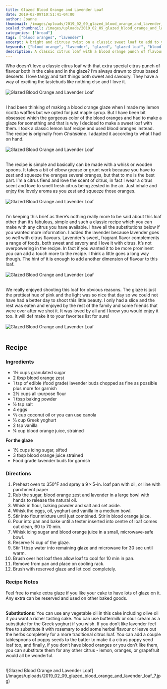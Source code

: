 ```yaml
---
title: Glazed Blood Orange and Lavender Loaf
date: 2019-02-09T10:51:41-04:00
author: Joanne
thumbnail: /images/uploads/2019_02_09_glazed_blood_orange_and_lavender_loaf_1.jpg
scaled_thumbnail: /images/uploads/2019_02_09_glazed_blood_orange_and_lavender_loaf_0.jpg
categories: ["bread"]
tags: ["blood oranges", "lavender"]
excerpt: A bright and citrusy twist on a classic sweet loaf to add to your book of favourites
keywords: ["blood orange", "lavender", "glazed", "glazed loaf", "blood orange cake"]
description: A classic citrus loaf with a blood orange punch of flavour both in the cake and in the glaze.
---
```


Who doesn’t love a classic citrus loaf with that extra special citrus punch of flavour both in the cake and in the glaze? I’m always drawn to citrus based desserts. I love tangy and tart things both sweet and savoury. They have a way of exciting the tastebuds like nothing else and I love it.
</br>
</br>
![Glazed Blood Orange and Lavender Loaf](/images/uploads/2019_02_09_glazed_blood_orange_and_lavender_loaf_2.jpg)
</br>
</br>

I had been thinking of making a blood orange glaze when I made my lemon ricotta waffles but we opted for just maple syrup. But I have been bit obsessed which the gorgeous color of the blood oranges and had to make a glaze for something and that is why I decided to make a sweet loaf with them. I took a classic lemon loaf recipe and used blood oranges instead. The recipe is originally from _Chatelaine_. I adapted it according to what I had on hand.
</br>
</br>
![Glazed Blood Orange and Lavender Loaf](/images/uploads/2019_02_09_glazed_blood_orange_and_lavender_loaf_3.jpg)
</br>
</br>

The recipe is simple and basically can be made with a whisk or wooden spoons. It takes a bit of elbow grease or grunt work because you have to zest and squeeze the oranges several oranges, but that to me is the best part. I’m a citrus fiend and love the scent of citrus, in fact I wear a citrus scent and love to smell fresh citrus being zested in the air. Just inhale and enjoy the lovely aroma as you zest and squeeze those oranges.
</br>
</br>
![Glazed Blood Orange and Lavender Loaf](/images/uploads/2019_02_09_glazed_blood_orange_and_lavender_loaf_4.jpg)
</br>
</br>

I’m keeping this brief as there’s nothing really more to be said about this loaf other than it’s fabulous, simple and such a classic recipe which you can make with any citrus you have available.  I have all the substitutions below if you wanted more information.  I added the lavender because lavender goes so well with citrus flavours. Lavender's sweet, fragrant flavor complements a range of foods, both sweet and savory and I love it with citrus.  It’s not overpowering in the recipe. In fact if you wanted it to be more prominent you can add a touch more to the recipe. I think a little goes a long way though. The hint of it is enough to add another dimension of flavour to this loaf.
</br>
</br>
![Glazed Blood Orange and Lavender Loaf](/images/uploads/2019_02_09_glazed_blood_orange_and_lavender_loaf_5.jpg)
</br>
</br>

We really enjoyed shooting this loaf for obvious reasons. The glaze is just the prettiest hue of pink and the light was so nice that day so we could not have had a better day to shoot this little beauty. I only had a slice and the rest was eaten and enjoyed by the rest of the family and some friends that were over after we shot it. It was loved by all and I know you would enjoy it too.  It will def make it to your favorites list for sure!
</br>
</br>
![Glazed Blood Orange and Lavender Loaf](/images/uploads/2019_02_09_glazed_blood_orange_and_lavender_loaf_6.jpg)
</br>
</br>

## Recipe

### Ingredients

* 1&frac12; cups granulated sugar
* 2 tbsp blood orange zest
* 1 tsp of edible (food grade) lavender buds chopped as fine as possible plus more for garnish 
* 2&frac12; cups all-purpose flour
* 1 tbsp baking powder
* &frac12; tsp salt
* 4 eggs
* &frac23; cup coconut oil or you can use canola 
* &frac13; cup Greek yoghurt 
* 2 tsp vanilla
* &frac14; cup blood orange juice, strained

__For the glaze__

* 1½ cups icing sugar, sifted
* 3 tbsp blood orange juice strained 
* Food grade lavender buds for garnish 

### Directions

1. Preheat oven to 350&deg;F and spray a 9 × 5-in. loaf pan with oil, or line with parchment paper 
2. Rub the sugar, blood orange zest and lavender in a large bowl with hands to release the natural oil. 
3. Whisk in flour, baking powder and salt and set aside. 
4. Whisk the eggs, oil, yoghurt and vanilla in a medium bowl. 
5. Stir into flour mixture until just combined. Stir in blood orange juice. 
6. Pour into pan and bake until a tester inserted into centre of loaf comes out clean, 60 to 70 min.
7. Whisk icing sugar and blood orange  juice in a small, microwave-safe bowl. 
8. Reserve ¼ cup of the glaze. 
9. Stir 1 tbsp water into remaining glaze and microwave for 30 sec until warm. 
10. Brush over hot loaf then allow loaf to cool for 10 min in pan. 
11. Remove from pan and place on cooling rack. 
12. Brush with reserved glaze and let cool completely.

### Recipe Notes
Feel free to make extra glaze if you like your cake to have lots of glaze on it. Any extra can be reserved and used on other baked goods.
</br>
</br>

__Substitutions__: You can use any vegetable oil in this cake including olive oil if you want a richer tasting cake. You can use buttermilk or sour cream as a substitute for the Greek yoghurt if you wish.  If you don’t like lavender feel free to substitute it with rosemary to add some herbal flavour or leave out the herbs completely for a more traditional citrus loaf. You can add a couple tablespoons of poppy seeds to the batter to make it a citrus poppy seed loaf too, and finally, if you don’t have blood oranges or you don’t like them, you can substitute them for any other citrus - lemon, oranges, or grapefruit would all be wonderful. 

</br>
![Glazed Blood Orange and Lavender Loaf](/images/uploads/2019_02_09_glazed_blood_orange_and_lavender_loaf_7.jpg)
